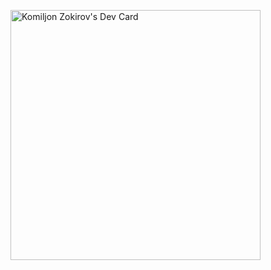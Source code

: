 <a href="https://app.daily.dev/komzak080"><img src="https://api.daily.dev/devcards/4e92fd4dbff24bb58ca9dc84f9541f0b.png?r=bhc" width="400" alt="Komiljon Zokirov's Dev Card"/></a>
